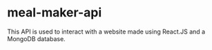 # meal-maker-api

This API is used to interact with a website made using React.JS and a MongoDB database.
